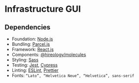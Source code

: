# Infrastructure GUI

## Dependencies

- Foundation: [Node.js](https://nodejs.org/en/)
- Bundling: [Parcel.js](https://parceljs.org/)
- Framework: [React.js](https://reactjs.org/)
- Components: [@hireology/molecules](https://github.com/Hireology/molecules)
- Styling: [Sass](https://sass-lang.com/)
- Testing: [Jest](https://jestjs.io/), [Cypress](https://www.cypress.io/)
- Linting: [ESLint](https://eslint.org/), [Prettier](https://prettier.io/)
- Fonts: `“Lato”, “Helvetica Neue”, “Helvetica”, sans-serif`
